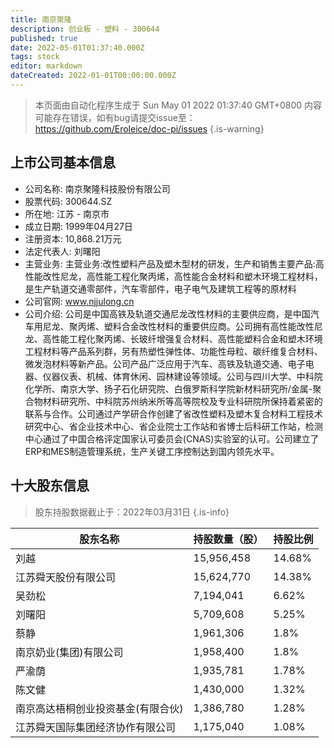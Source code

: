 ```yaml
---
title: 南京聚隆
description: 创业板 - 塑料 - 300644
published: true
date: 2022-05-01T01:37:40.000Z
tags: stock
editor: markdown
dateCreated: 2022-01-01T00:00:00.000Z
---
```


> 本页面由自动化程序生成于 Sun May 01 2022 01:37:40 GMT+0800
> 内容可能存在错误，如有bug请提交issue至：https://github.com/Eroleice/doc-pi/issues
{.is-warning}

## 上市公司基本信息
- 公司名称: 南京聚隆科技股份有限公司
- 股票代码: 300644.SZ
- 所在地: 江苏 - 南京市
- 成立日期: 1999年04月27日
- 注册资本: 10,868.21万元
- 法定代表人: 刘曙阳
- 主营业务: 主营业务:改性塑料产品及塑木型材的研发，生产和销售主要产品:高性能改性尼龙，高性能工程化聚丙烯，高性能合金材料和塑木环境工程材料，是生产轨道交通零部件，汽车零部件，电子电气及建筑工程等的原材料
- 公司官网: www.njjulong.cn
- 公司介绍: 公司是中国高铁及轨道交通尼龙改性材料的主要供应商，是中国汽车用尼龙、聚丙烯、塑料合金改性材料的重要供应商。公司拥有高性能改性尼龙、高性能工程化聚丙烯、长玻纤增强复合材料、高性能塑料合金和塑木环境工程材料等产品系列群，另有热塑性弹性体、功能性母粒、碳纤维复合材料、微发泡材料等新产品。公司产品广泛应用于汽车、高铁及轨道交通、电子电器、仪器仪表、机械、体育休闲、园林建设等领域。公司与四川大学、中科院化学所、南京大学、扬子石化研究院、白俄罗斯科学院新材料研究所/金属-聚合物材料研究所、中科院苏州纳米所等高等院校及专业科研院所保持着紧密的联系与合作。公司通过产学研合作创建了省改性塑料及塑木复合材料工程技术研究中心、省企业技术中心、省企业院士工作站和省博士后科研工作站，检测中心通过了中国合格评定国家认可委员会(CNAS)实验室的认可。公司建立了ERP和MES制造管理系统，生产关键工序控制达到国内领先水平。


## 十大股东信息
> 股东持股数据截止于：2022年03月31日
{.is-info}

| 股东名称 | 持股数量（股） | 持股比例 |
| --- | --- | --- |
| 刘越 | 15,956,458 | 14.68% |
| 江苏舜天股份有限公司 | 15,624,770 | 14.38% |
| 吴劲松 | 7,194,041 | 6.62% |
| 刘曙阳 | 5,709,608 | 5.25% |
| 蔡静 | 1,961,306 | 1.8% |
| 南京奶业(集团)有限公司 | 1,958,400 | 1.8% |
| 严渝荫 | 1,935,781 | 1.78% |
| 陈文健 | 1,430,000 | 1.32% |
| 南京高达梧桐创业投资基金(有限合伙) | 1,386,780 | 1.28% |
| 江苏舜天国际集团经济协作有限公司 | 1,175,040 | 1.08% |




